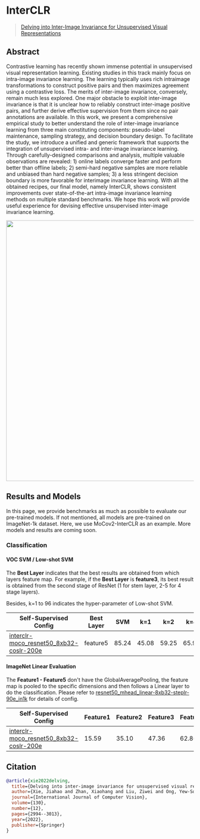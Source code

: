 # InterCLR

> [Delving into Inter-Image Invariance for Unsupervised Visual Representations](https://arxiv.org/abs/2008.11702)

<!-- [ALGORITHM] -->

## Abstract

Contrastive learning has recently shown immense
potential in unsupervised visual representation learning. Existing studies in this track mainly focus on intra-image invariance learning. The learning typically uses rich intraimage transformations to construct positive pairs and then
maximizes agreement using a contrastive loss. The merits
of inter-image invariance, conversely, remain much less explored. One major obstacle to exploit inter-image invariance
is that it is unclear how to reliably construct inter-image
positive pairs, and further derive effective supervision from
them since no pair annotations are available. In this work,
we present a comprehensive empirical study to better understand the role of inter-image invariance learning from three main constituting components: pseudo-label maintenance,
sampling strategy, and decision boundary design. To facilitate the study, we introduce a unified and generic framework that supports the integration of unsupervised intra- and
inter-image invariance learning. Through carefully-designed
comparisons and analysis, multiple valuable observations
are revealed: 1) online labels converge faster and perform
better than offline labels; 2) semi-hard negative samples are more reliable and unbiased than hard negative samples; 3) a
less stringent decision boundary is more favorable for interimage invariance learning. With all the obtained recipes, our final model, namely InterCLR, shows consistent improvements over state-of-the-art intra-image invariance learning methods on multiple standard benchmarks. We hope this
work will provide useful experience for devising effective unsupervised inter-image invariance learning.

<div align="center">
<img src="" width="700" />
</div>

## Results and Models

In this page, we provide benchmarks as much as possible to evaluate our pre-trained models. If not mentioned, all models are pre-trained on ImageNet-1k dataset. Here, we use MoCov2-InterCLR as an example. More models and results are coming soon.

### Classification

#### VOC SVM / Low-shot SVM

The **Best Layer** indicates that the best results are obtained from which layers feature map. For example, if the **Best Layer** is **feature3**, its best result is obtained from the second stage of ResNet (1 for stem layer, 2-5 for 4 stage layers).

Besides, k=1 to 96 indicates the hyper-parameter of Low-shot SVM.

| Self-Supervised Config                                                                                                                                                  | Best Layer | SVM   | k=1   | k=2   | k=4   | k=8   | k=16  | k=32  | k=64 | k=96  |
| ----------------------------------------------------------------------------------------------------------------------------------------------------------------------- | ---------- | ----- | ----- | ----- | ----- | ----- | ----- | ----- | ---- | ----- |
| [interclr-moco_resnet50_8xb32-coslr-200e](https://github.com/open-mmlab/mmselfsup/blob/master/configs/selfsup/interclr/interclr-moco_resnet50_8xb32-coslr-200e_in1k.py) | feature5   | 85.24 | 45.08 | 59.25 | 65.99 | 74.31 | 77.95 | 80.68 | 82.7 | 83.49 |

#### ImageNet Linear Evaluation

The **Feature1 - Feature5** don't have the GlobalAveragePooling, the feature map is pooled to the specific dimensions and then follows a Linear layer to do the classification. Please refer to [resnet50_mhead_linear-8xb32-steplr-90e_in1k](https://github.com/open-mmlab/mmselfsup/blob/master/configs/benchmarks/classification/imagenet/resnet50_mhead_linear-8xb32-steplr-90e_in1k.py) for details of config.

| Self-Supervised Config                                                                                                                                                  | Feature1 | Feature2 | Feature3 | Feature4 | Feature5 |
| ----------------------------------------------------------------------------------------------------------------------------------------------------------------------- | -------- | -------- | -------- | -------- | -------- |
| [interclr-moco_resnet50_8xb32-coslr-200e](https://github.com/open-mmlab/mmselfsup/blob/master/configs/selfsup/interclr/interclr-moco_resnet50_8xb32-coslr-200e_in1k.py) | 15.59    | 35.10    | 47.36    | 62.86    | 68.04    |

## Citation

```bibtex
@article{xie2022delving,
  title={Delving into inter-image invariance for unsupervised visual representations},
  author={Xie, Jiahao and Zhan, Xiaohang and Liu, Ziwei and Ong, Yew-Soon and Loy, Chen Change},
  journal={International Journal of Computer Vision},
  volume={130},
  number={12},
  pages={2994--3013},
  year={2022},
  publisher={Springer}
}
```
